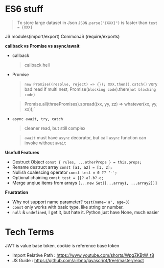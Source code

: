 # ES6 stuff


> To store large dataset in Json
`JSON.parse("{XXX}")` is faster than `test = {XXX}`


JS modules(import/export)
CommonJS (require/exports)

**callback vs Promise vs async/await**  
- callback
  > callback hell
- Promise
  > `new Promise((resolve, reject) => {}); XXX.then().catch()`   very bad read if multi nest, Promise(`blocking code`).then(`not blocking code`)

  > Promise.all(threePromises).spread((xx, yy, zz) => whatever(xx, yy, xx));`
- `async await, try, catch`
  > cleaner read, but still complex

  > `await` must have `async` decorator, but call `async` function can invoke without `await`

**Usefull Features**
- Destruct Object `const { rules, ...otherProps } = this.props;`
- Rename destruct array `const [a1, a2] = [1, 2];`
- Nullish coalescing operator `const test = 0 ?? '-';`
- Optional chaining `const test = {}?.a?.b?.c;`
- Merge unqiue items from arrays `[...new Set([...array1, ...array2])]`


**Frustration**
- Why not support name parameter? `test(name='a', age=3)`
- `const` only works with basic type. like string or number.
- `null` & `undefined`, I get it, but hate it. Python just have None, much easier


# Tech Terms
JWT is value base token, cookie is reference base token

- Import Relative Path : <https://www.youtube.com/shorts/WpgZKBtW_t8>
- JS Guide : <https://github.com/airbnb/javascript/tree/master/react>